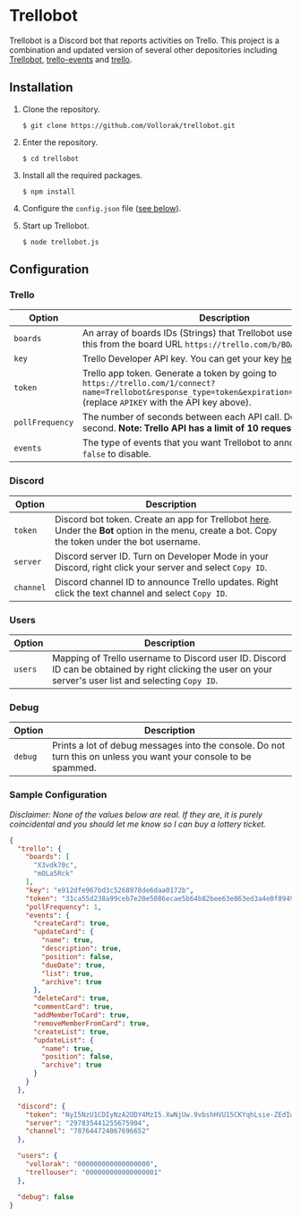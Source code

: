 # Trellobot

Trellobot is a Discord bot that reports activities on Trello. This project is a combination and updated version of several other depositories including [Trellobot](https://github.com/Angush/trellobot/blob/master/readme.md), [trello-events](https://github.com/atuttle/node-trello-events) and [trello](https://github.com/norberteder/trello).

## Installation
1. Clone the repository.
    ```
    $ git clone https://github.com/Vollorak/trellobot.git
    ```
1. Enter the repository.
    ```
    $ cd trellobot
    ```
1. Install all the required packages.
    ```
    $ npm install
    ```
1. Configure the `config.json` file ([see below](#Configuration)).

1. Start up Trellobot.
    ```
    $ node trellobot.js
    ```

## Configuration
### Trello

Option             | Description
------------------ | -----------
`boards`           | An array of boards IDs (Strings) that Trellobot uses. You can get this from the board URL `https://trello.com/b/BOARDIDHERE/name`.
`key`              | Trello Developer API key. You can get your key [here](https://trello.com/app-key).
`token`            | Trello app token. Generate a token by going to  `https://trello.com/1/connect?name=Trellobot&response_type=token&expiration=never&key=APIKEY` (replace `APIKEY` with the API key above).
`pollFrequency`    | The number of seconds between each API call. Default is 1 second. **Note: Trello API has a limit of 10 requests per second.**
`events`           | The type of events that you want Trellobot to announce. Switch to `false` to disable.

### Discord

Option             | Description
------------------ | -----------
`token`            | Discord bot token. Create an app for Trellobot [here](https://discord.com/developers). Under the **Bot** option in the menu, create a bot. Copy the token under the bot username.
`server`           | Discord server ID. Turn on Developer Mode in your Discord, right click your server and select `Copy ID`.
`channel`          | Discord channel ID to announce Trello updates. Right click the text channel and select `Copy ID`.

### Users

Option             | Description
------------------ | -----------
`users`            | Mapping of Trello username to Discord user ID. Discord ID can be obtained by right clicking the user on your server's user list and selecting `Copy ID`.

### Debug

Option             | Description
------------------ | -----------
`debug`            | Prints a lot of debug messages into the console. Do not turn this on unless you want your console to be spammed.

### Sample Configuration

_Disclaimer: None of the values below are real. If they are, it is purely coincidental and you should let me know so I can buy a lottery ticket._

```json
{
  "trello": {
    "boards": [
      "X3vdk70c",
      "mOLa5Rck"
    ],
    "key": "e912dfe967bd3c5268978de6daa0172b",
    "token": "31ca55d238a99ceb7e20e5086ecae5b64b82bee63e863ed3a4e0f89492c6fb80",
    "pollFrequency": 1,
    "events": {
      "createCard": true,
      "updateCard": {
        "name": true,
        "description": true,
        "position": false,
        "dueDate": true,
        "list": true,
        "archive": true
      },
      "deleteCard": true,
      "commentCard": true,
      "addMemberToCard": true,
      "removeMemberFromCard": true,
      "createList": true,
      "updateList": {
        "name": true,
        "position": false,
        "archive": true
      }
    }
  },

  "discord": {
    "token": "NyI5NzU1CDIyNzA2ODY4MzI5.XwNjUw.9vbshHVU15CKYqhLsie-ZEdIwK0",
    "server": "297835441255675904",
    "channel": "787644724067696652"
  },

  "users": {
    "vollorak": "000000000000000000",
    "trellouser": "000000000000000001"
  },

  "debug": false
}
```
